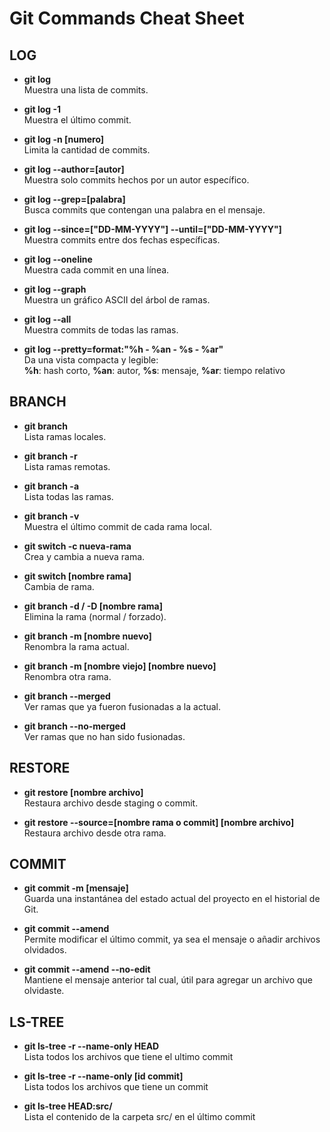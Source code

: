 # Git Commands Cheat Sheet

## LOG

- **git log**  
  Muestra una lista de commits.

- **git log -1**  
  Muestra el último commit.

- **git log -n [numero]**  
  Limita la cantidad de commits.

- **git log --author=[autor]**  
  Muestra solo commits hechos por un autor específico.

- **git log --grep=[palabra]**  
  Busca commits que contengan una palabra en el mensaje.

- **git log --since=["DD-MM-YYYY"] --until=["DD-MM-YYYY"]**  
  Muestra commits entre dos fechas específicas.

- **git log --oneline**  
  Muestra cada commit en una línea.

- **git log --graph**  
  Muestra un gráfico ASCII del árbol de ramas.

- **git log --all**  
  Muestra commits de todas las ramas.

- **git log --pretty=format:"%h - %an - %s - %ar"**  
  Da una vista compacta y legible:  
  **%h**: hash corto, **%an**: autor, **%s**: mensaje, **%ar**: tiempo relativo

## BRANCH

- **git branch**  
  Lista ramas locales.

- **git branch -r**  
  Lista ramas remotas.

- **git branch -a**  
  Lista todas las ramas.

- **git branch -v**  
  Muestra el último commit de cada rama local.

- **git switch -c nueva-rama**  
  Crea y cambia a nueva rama.

- **git switch [nombre rama]**  
  Cambia de rama.

- **git branch -d / -D [nombre rama]**  
  Elimina la rama (normal / forzado).

- **git branch -m [nombre nuevo]**  
  Renombra la rama actual.

- **git branch -m [nombre viejo] [nombre nuevo]**  
  Renombra otra rama.

- **git branch --merged**  
  Ver ramas que ya fueron fusionadas a la actual.

- **git branch --no-merged**  
  Ver ramas que no han sido fusionadas.

## RESTORE

- **git restore [nombre archivo]**  
  Restaura archivo desde staging o commit.

- **git restore --source=[nombre rama o commit] [nombre archivo]**  
  Restaura archivo desde otra rama.

## COMMIT

- **git commit -m [mensaje]**  
  Guarda una instantánea del estado actual del proyecto en el historial de Git.

- **git commit --amend**  
  Permite modificar el último commit, ya sea el mensaje o añadir archivos olvidados.

- **git commit --amend --no-edit**  
  Mantiene el mensaje anterior tal cual, útil para agregar un archivo que olvidaste.

## LS-TREE

- **git ls-tree -r --name-only HEAD**  
  Lista todos los archivos que tiene el ultimo commit

- **git ls-tree -r --name-only [id commit]**  
  Lista todos los archivos que tiene un commit

- **git ls-tree HEAD:src/**  
  Lista el contenido de la carpeta src/ en el último commit